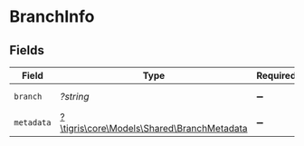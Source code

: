 # BranchInfo


## Fields

| Field                                                                               | Type                                                                                | Required                                                                            | Description                                                                         |
| ----------------------------------------------------------------------------------- | ----------------------------------------------------------------------------------- | ----------------------------------------------------------------------------------- | ----------------------------------------------------------------------------------- |
| `branch`                                                                            | *?string*                                                                           | :heavy_minus_sign:                                                                  | Branch name                                                                         |
| `metadata`                                                                          | [?\tigris\core\Models\Shared\BranchMetadata](../../Models/Shared/BranchMetadata.md) | :heavy_minus_sign:                                                                  | N/A                                                                                 |